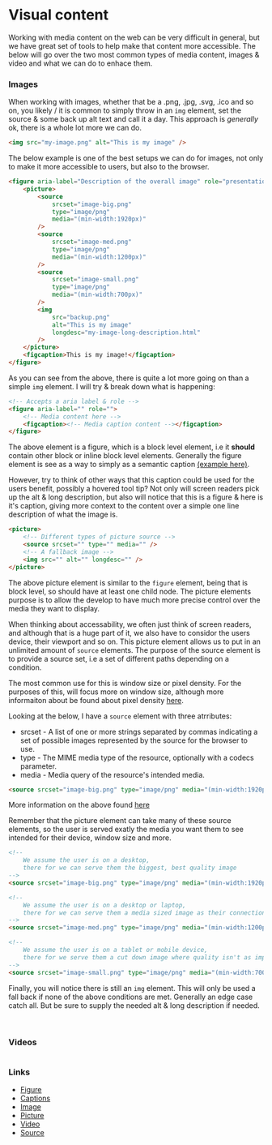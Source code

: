 # Visual content

Working with media content on the web can be very difficult in general, but we have great set of tools to help make that content more accessible. The below will go over the two most common types of media content, images & video and what we can do to enhace them.

### Images

When working with images, whether that be a .png, .jpg, .svg, .ico and so on, you likely / it is common to simply throw in an `img` element, set the source & some back up alt text and call it a day. This approach is _generally_ ok, there is a whole lot more we can do.

```html
<img src="my-image.png" alt="This is my image" />
```

The below example is one of the best setups we can do for images, not only to make it more accessible to users, but also to the browser.

```html
<figure aria-label="Description of the overall image" role="presentation">
    <picture>
        <source
            srcset="image-big.png"
            type="image/png"
            media="(min-width:1920px)"
        />
        <source
            srcset="image-med.png"
            type="image/png"
            media="(min-width:1200px)"
        />
        <source
            srcset="image-small.png"
            type="image/png"
            media="(min-width:700px)"
        />
        <img
            src="backup.png"
            alt="This is my image"
            longdesc="my-image-long-description.html"
        />
    </picture>
    <figcaption>This is my image!</figcaption>
</figure>
```

As you can see from the above, there is quite a lot more going on than a simple `img` element.
I will try & break down what is happening:

```html
<!-- Accepts a aria label & role -->
<figure aria-label="" role="">
    <!-- Media content here -->
    <figcaption><!-- Media caption content --></figcaption>
</figure>
```

The above element is a figure, which is a block level element, i.e it **should** contain other block or inline block level elements.
Generally the figure element is see as a way to simply as a semantic caption [(example here)](https://en.wikibooks.org/wiki/LaTeX/Floats,_Figures_and_Captions#/media/File:Latex_caption_example.png).

However, try to think of other ways that this caption could be used for the users benefit, possibly a hovered tool tip?
Not only will screen readers pick up the alt & long description, but also will notice that this is a figure & here is it's caption, giving more context to the content over a simple one line description of what the image is.

```html
<picture>
    <!-- Different types of picture source -->
    <source srcset="" type="" media="" />
    <!-- A fallback image -->
    <img src="" alt="" longdesc="" />
</picture>
```

The above picture element is similar to the `figure` element, being that is block level, so should have at least one child node.
The picture elements purpose is to allow the develop to have much more precise control over the media they want to display.

When thinking about accessability, we often just think of screen readers, and although that is a huge part of it, we also have to considor the users device, their viewport and so on. This picture element allows us to put in an unlimited amount of `source` elements. The purpose of the source element is to provide a source set, i.e a set of different paths depending on a condition.

The most common use for this is window size or pixel density. For the purposes of this, will focus more on window size, although more informaiton about be found about pixel density [here](https://css-tricks.com/snippets/css/retina-display-media-query/).

Looking at the below, I have a `source` element with three atrributes:

-   srcset - A list of one or more strings separated by commas indicating a set of possible images represented by the source for the browser to use.
-   type - The MIME media type of the resource, optionally with a codecs parameter.
-   media - Media query of the resource's intended media.

```html
<source srcset="image-big.png" type="image/png" media="(min-width:1920px)" />
```

More information on the above found [here](https://developer.mozilla.org/en-US/docs/Web/HTML/Element/source)

Remember that the picture element can take many of these source elements, so the user is served exatly the media you want them to see intended for their device, window size and more.

```html
<!-- 
    We assume the user is on a desktop,
    there for we can serve them the biggest, best quality image
-->
<source srcset="image-big.png" type="image/png" media="(min-width:1920px)" />

<!-- 
    We assume the user is on a desktop or laptop,
    there for we can serve them a media sized image as their connection may not be strong
-->
<source srcset="image-med.png" type="image/png" media="(min-width:1200px)" />

<!-- 
    We assume the user is on a tablet or mobile device,
    there for we serve them a cut down image where quality isn't as important
-->
<source srcset="image-small.png" type="image/png" media="(min-width:700px)" />
```

Finally, you will notice there is still an `img` element. This will only be used a fall back if none of the above conditions are met.
Generally an edge case catch all. But be sure to supply the needed alt & long description if needed.

&nbsp;

### Videos

```html

```

### Links

-   [Figure](https://developer.mozilla.org/en-US/docs/Web/HTML/Element/figure)
-   [Captions](https://developer.mozilla.org/en-US/docs/Web/HTML/Element/figcaption)
-   [Image](https://developer.mozilla.org/en-US/docs/Learn/HTML/Multimedia_and_embedding/Images_in_HTML)
-   [Picture](https://developer.mozilla.org/en-US/docs/Web/HTML/Element/picture)
-   [Video](https://developer.mozilla.org/en-US/docs/Web/HTML/Element/video)
-   [Source](https://developer.mozilla.org/en-US/docs/Web/HTML/Element/source)

